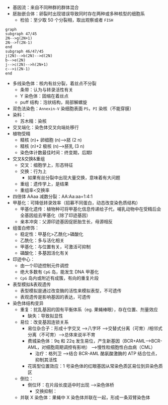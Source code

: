 - 基因流：来自不同种群的群体混合
- 胚胎嵌合体：卵裂时出现错误导致同时存在两种或多种核型的细胞系
	- 检验：至少取 50 个分裂相，取出观察或者 `FISH`

```mermaid
graph
subgraph 47/45
2N-->g(2N+1)
2N-->f(2N-1)
end 
subgraph 46/47/45
j(2N)-->b(2N)-->d(2N)
b-->e(2N)
j-->c(2N)-->h(2N+1)
c-->i(2N-1)
end
```

- 多线染色体：核内有丝分裂，着丝点不分裂
	- 条带：认为与转录活性有关
	- Y 染色体：固缩在着丝点
	- puff 结构：泡状结构，局部解螺旋
- 双色法染色：`Annexin-V` 染细胞表面 `PS`，`PI` 染核（不能穿膜）
- 染料：
	- 苏木精：染核
- 交叉端化：染色体交叉向端处移行
- 植物受精
	- 精核 (n)+ 卵细胞 (n)-->胚 (2 n)
	- 精核 (n)+2 极核 (n)-->胚乳 (3 n)
	- 染色体计数最佳时间：终变期，后期Ɪ
- 交叉&交换&重组
	- 交叉：细胞学上，形态特征
	- 交换：行为上
		- 如果有丝分裂中出现大量交换，意味着有大问题
	- 重组：遗传学上，是结果
	- 重组率<交换率
- 四倍体 AAaa 减数分裂：AA:Aa:aa=1:4:1
- 甲基化：可降低转录效率（招募不同蛋白，动态改变染色质结构）
	- 甲基化遗传：植物种可将甲基化信息传递给子代，哺乳动物中在受精后会全基因组去甲基化（除了印迹基因）
	- 亲本冲突：父源印迹基因促胚胎生长，母源相反
- 组蛋白修饰：
	- 稳定性：甲基化>乙酰化>磷酸化
	- 乙酰化：多与活化相关
	- 甲基化：与位置有关，可激活可抑制
	- 磷酸化：多基因活化有关
- 印迹中心：
	- 由一个印迹控制元件调控
	- 绝大多数有 `CpG` 岛，能发生 DNA 甲基化
	- `CpG` 岛内或附近有成簇，有向的重复片段
- 表型模拟&表观遗传
	- 表型模拟是通过改变酶的活性来模拟表型，不可遗传
	- 表观遗传是影响基因的表达，可遗传
- 染色体结构变异
	- 重复：扰乱基因的固有平衡体系（eg. 果蝇棒眼），存在位置、剂量效应
		- 缺失：导致拟显性
	- 易位：改变基因连锁关系
		- 易位杂合子：形成十字交叉 -->八字环 -->交替式分离（可育）/相邻式分离（不可育）-->总体来说半不育
		- 费城染色体：9q 和 22q 发生易位，产生新基因（BCR+AML-->BCR-AML，对细胞周期调控有影响） -->慢性粒细胞性白血病（CML）
			- 治疗：格列卫 -->结合 BCR-AML 酪氨酸激酶的 ATP 结合位点，抑制其活性
		- 花斑型位置效应：1 号染色体的红眼基因从常染色质区易位到异染色质区
	- 倒位：
		- 倒位环：在片段长度适中时出现 -->染色体桥
			- 交换抑制：
	- 并联 X 染色体：果蝇中 X 染色体并联在一起，形成一条双臂染色体